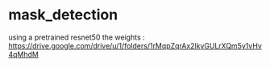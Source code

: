 # mask_detection
using a pretrained resnet50
the 
weights : https://drive.google.com/drive/u/1/folders/1rMqpZqrAx2lkyGULrXQm5y1vHv4qMhdM
